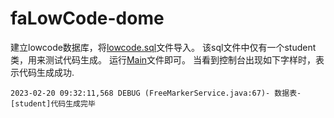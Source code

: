 # faLowCode-dome

建立lowcode数据库，将[lowcode.sql](lowcode.sql)文件导入。
该sql文件中仅有一个student类，用来测试代码生成。
运行[Main](src/main/java/com/dome/Main.java)文件即可。
当看到控制台出现如下字样时，表示代码生成成功.
```log
2023-02-20 09:32:11,568 DEBUG (FreeMarkerService.java:67)- 数据表-[student]代码生成完毕
```
